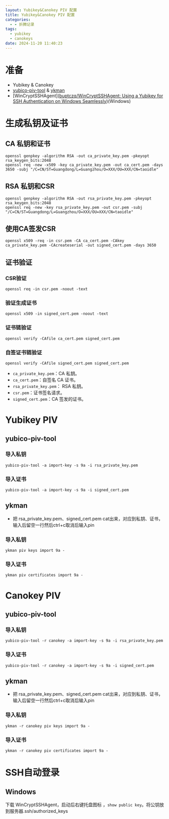 ```yaml
---
layout: Yubikey&Canokey PIV 配置
title: Yubikey&Canokey PIV 配置
categories:
  - - 折腾记录
tags:
  - yubikey
  - canokeys
date: 2024-11-20 11:40:23
---
```

# 准备

-  Yubikey & Canokey
-  [yubico-piv-tool]([Releases](https://developers.yubico.com/yubico-piv-tool/Releases/)) & [ykman]([Releases](https://developers.yubico.com/yubikey-manager/Releases/))
-  [WinCryptSSHAgent]([buptczq/WinCryptSSHAgent: Using a Yubikey for SSH Authentication on Windows Seamlessly](https://github.com/buptczq/WinCryptSSHAgent))(Windows)
# 生成私钥及证书
## CA 私钥和证书

```shell
openssl genpkey -algorithm RSA -out ca_private_key.pem -pkeyopt rsa_keygen_bits:2048
openssl req -new -x509 -key ca_private_key.pem -out ca_cert.pem -days 3650 -subj "/C=CN/ST=Guangdong/L=Guangzhou/O=XXX/OU=XXX/CN=taoidle"
```
## RSA 私钥和CSR

```shell
openssl genpkey -algorithm RSA -out rsa_private_key.pem -pkeyopt rsa_keygen_bits:2048
openssl req -new -key rsa_private_key.pem -out csr.pem -subj "/C=CN/ST=Guangdong/L=Guangzhou/O=XXX/OU=XXX/CN=taoidle"
```
## 使用CA签发CSR

```shell
openssl x509 -req -in csr.pem -CA ca_cert.pem -CAkey ca_private_key.pem -CAcreateserial -out signed_cert.pem -days 3650
```
## 证书验证

### CSR验证

```shell
openssl req -in csr.pem -noout -text
```
### 验证生成证书

```shell
openssl x509 -in signed_cert.pem -noout -text
```
### 证书链验证

```shell
openssl verify -CAfile ca_cert.pem signed_cert.pem
```
### 自签证书链验证

```shell
openssl verify -CAfile signed_cert.pem signed_cert.pem
```

- `ca_private_key.pem`：CA 私钥。
- `ca_cert.pem`：自签名 CA 证书。
- `rsa_private_key.pem`： RSA 私钥。
- `csr.pem`：证书签名请求。
- `signed_cert.pem`：CA 签发的证书。

# Yubikey PIV
## yubico-piv-tool
### 导入私钥

```shell
yubico-piv-tool -a import-key -s 9a -i rsa_private_key.pem
```
### 导入证书

```shell
yubico-piv-tool -a import-key -s 9a -i signed_cert.pem
```
## ykman

- 把 rsa_private_key.pem、signed_cert.pem cat出来，对应到私钥、证书，输入后留空一行然后ctrl+c取消后输入pin
### 导入私钥

```shell
ykman piv keys import 9a -
```
### 导入证书

```shell
ykman piv certificates import 9a -
```
# Canokey PIV
## yubico-piv-tool
### 导入私钥

```shell
yubico-piv-tool -r canokey -a import-key -s 9a -i rsa_private_key.pem
```
### 导入证书

```shell
yubico-piv-tool -r canokey -a import-key -s 9a -i signed_cert.pem
```
## ykman

- 把 rsa_private_key.pem、signed_cert.pem cat出来，对应到私钥、证书，输入后留空一行然后ctrl+c取消后输入pin
### 导入私钥

```shell
ykman -r canokey piv keys import 9a -
```
### 导入证书

```shell
ykman -r canokey piv certificates import 9a -
```

# SSH自动登录
## Windows
 下载 WinCryptSSHAgent，启动后右键托盘图标 ，`show public key`。将公钥放到服务器.ssh/authorized_keys
